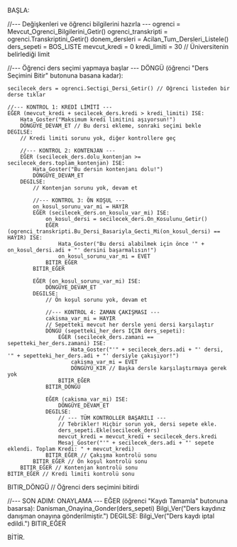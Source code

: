 BAŞLA:

//--- Değişkenleri ve öğrenci bilgilerini hazırla ---
ogrenci = Mevcut_Ogrenci_Bilgilerini_Getir()
ogrenci_transkripti = ogrenci.Transkriptini_Getir()
donem_dersleri = Acilan_Tum_Dersleri_Listele()
ders_sepeti = BOS_LISTE
mevcut_kredi = 0
kredi_limiti = 30 // Üniversitenin belirlediği limit

//--- Öğrenci ders seçimi yapmaya başlar ---
DÖNGÜ (öğrenci "Ders Seçimini Bitir" butonuna basana kadar):

    secilecek_ders = ogrenci.Sectigi_Dersi_Getir() // Öğrenci listeden bir derse tıklar

    //--- KONTROL 1: KREDİ LİMİTİ ---
    EĞER (mevcut_kredi + secilecek_ders.kredi > kredi_limiti) ISE:
        Hata_Goster("Maksimum kredi limitini aşıyorsun!")
        DÖNGÜYE_DEVAM_ET // Bu dersi ekleme, sonraki seçimi bekle
    DEGILSE:
        // Kredi limiti sorunu yok, diğer kontrollere geç

        //--- KONTROL 2: KONTENJAN ---
        EĞER (secilecek_ders.dolu_kontenjan >= secilecek_ders.toplam_kontenjan) ISE:
            Hata_Goster("Bu dersin kontenjanı dolu!")
            DÖNGÜYE_DEVAM_ET
        DEGILSE:
            // Kontenjan sorunu yok, devam et

            //--- KONTROL 3: ÖN KOŞUL ---
            on_kosul_sorunu_var_mi = HAYIR
            EĞER (secilecek_ders.on_kosulu_var_mi) ISE:
                on_kosul_dersi = secilecek_ders.On_Kosulunu_Getir()
                EĞER (ogrenci_transkripti.Bu_Dersi_Basariyla_Gecti_Mi(on_kosul_dersi) == HAYIR) ISE:
                    Hata_Goster("Bu dersi alabilmek için önce '" + on_kosul_dersi.adi + "' dersini başarmalısın!")
                    on_kosul_sorunu_var_mi = EVET
                BITIR_EĞER
            BITIR_EĞER

            EĞER (on_kosul_sorunu_var_mi) ISE:
                DÖNGÜYE_DEVAM_ET
            DEGILSE:
                // Ön koşul sorunu yok, devam et

                //--- KONTROL 4: ZAMAN ÇAKIŞMASI ---
                cakisma_var_mi = HAYIR
                // Sepetteki mevcut her dersle yeni dersi karşılaştır
                DÖNGÜ (sepetteki_her_ders IÇIN ders_sepeti):
                    EĞER (secilecek_ders.zamani == sepetteki_her_ders.zamani) ISE:
                        Hata_Goster("'" + secilecek_ders.adi + "' dersi, '" + sepetteki_her_ders.adi + "' dersiyle çakışıyor!")
                        cakisma_var_mi = EVET
                        DÖNGÜYÜ_KIR // Başka dersle karşılaştırmaya gerek yok
                    BITIR_EĞER
                BITIR_DÖNGÜ

                EĞER (cakisma_var_mi) ISE:
                    DÖNGÜYE_DEVAM_ET
                DEGILSE:
                    // --- TÜM KONTROLLER BAŞARILI ---
                    // Tebrikler! Hiçbir sorun yok, dersi sepete ekle.
                    ders_sepeti.Ekle(secilecek_ders)
                    mevcut_kredi = mevcut_kredi + secilecek_ders.kredi
                    Mesaj_Goster("'" + secilecek_ders.adi + "' sepete eklendi. Toplam Kredi: " + mevcut_kredi)
                BITIR_EĞER // Çakışma kontrolü sonu
            BITIR_EĞER // Ön koşul kontrolü sonu
        BITIR_EĞER // Kontenjan kontrolü sonu
    BITIR_EĞER // Kredi limiti kontrolü sonu

BITIR_DÖNGÜ // Öğrenci ders seçimini bitirdi

//--- SON ADIM: ONAYLAMA ---
EĞER (öğrenci "Kaydı Tamamla" butonuna basarsa):
    Danisman_Onayina_Gonder(ders_sepeti)
    Bilgi_Ver("Ders kaydınız danışman onayına gönderilmiştir.")
DEGILSE:
    Bilgi_Ver("Ders kaydı iptal edildi.")
BITIR_EĞER

BİTİR.
